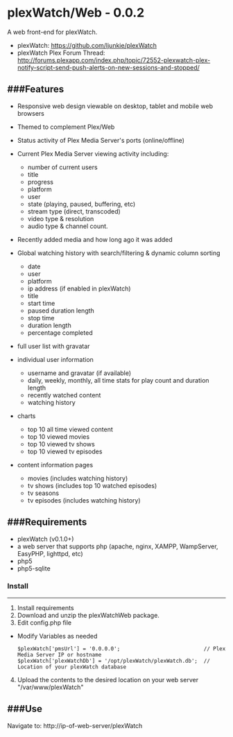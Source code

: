 plexWatch/Web - 0.0.2
=====================

A web front-end for plexWatch.

* plexWatch: https://github.com/ljunkie/plexWatch
* plexWatch Plex Forum Thread: http://forums.plexapp.com/index.php/topic/72552-plexwatch-plex-notify-script-send-push-alerts-on-new-sessions-and-stopped/


###Features
-----------
* Responsive web design viewable on desktop, tablet and mobile web browsers 

* Themed to complement Plex/Web 

* Status activity of Plex Media Server's ports (online/offline)

* Current Plex Media Server viewing activity including:
	* number of current users
	* title
	* progress
	* platform
	* user
	* state (playing, paused, buffering, etc)
	* stream type (direct, transcoded)
	* video type & resolution
	* audio type & channel count.
	
* Recently added media and how long ago it was added

* Global watching history with search/filtering & dynamic column sorting
	* date
	* user
	* platform
	* ip address (if enabled in plexWatch)
	* title
	* start time
	* paused duration length
	* stop time
	* duration length
	* percentage completed
	
* full user list with gravatar

* individual user information
	- username and gravatar (if available)
	- daily, weekly, monthly, all time stats for play count and duration length
	- recently watched content
	- watching history
* charts
	- top 10 all time viewed content
	- top 10 viewed movies
	- top 10 viewed tv shows
	- top 10 viewed tv episodes

* content information pages 
	- movies (includes watching history)
	- tv shows (includes top 10 watched episodes)
	- tv seasons
	- tv episodes (includes watching history)


###Requirements
---------------
* plexWatch (v0.1.0+)
* a web server that supports php (apache, nginx, XAMPP, WampServer, EasyPHP, lighttpd, etc)
* php5
* php5-sqlite


### Install 
-----------

1. Install requirements
2. Download and unzip the plexWatchWeb package.
3. Edit config.php file
 * Modify Variables as needed

	```
	$plexWatch['pmsUrl'] = '0.0.0.0';							// Plex Media Server IP or hostname
	$plexWatch['plexWatchDb'] = '/opt/plexWatch/plexWatch.db';	// Location of your plexWatch database 
	```
4. Upload the contents to the desired location on your web server "/var/www/plexWatch"


###Use
------

Navigate to: http://ip-of-web-server/plexWatch

